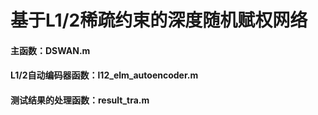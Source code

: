# 基于L1/2稀疏约束的深度随机赋权网络
#### 主函数：DSWAN.m
#### L1/2自动编码器函数：l12_elm_autoencoder.m
#### 测试结果的处理函数：result_tra.m
